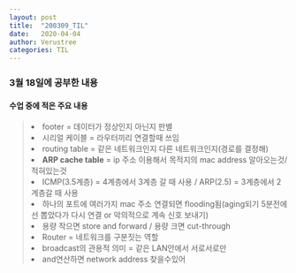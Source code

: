 ```yaml
---
layout: post
title:  "200309_TIL"
date:   2020-04-04
author: Verustree
categories: TIL
---
```


<h3>3월 18일에 공부한 내용</h3>
<p>
<h4>수업 중에 적은 주요 내용</h4><blockquote>
<li>footer = 데이터가 정상인지 아닌지 판별</li>
<li>시리얼 케이블 = 라우터끼리 연결할때 쓰임</li>
<li>routing table = 같은 네트워크인지 다른 네트워크인지(경로를 결정해)</li>
<li><strong>ARP cache table</strong> = ip 주소 이용해서 목적지의 mac address 알아오는것/적혀있는것</li>
<li>ICMP(3.5계층) = 4계층에서 3계층 갈 때 사용  /  ARP(2.5) = 3계층에서 2계층갈 때 사용</li>
<li>하나의 포트에 여러가지 mac 주소 연결되면 flooding됨(aging되기 5분전에 선 뽑았다가 다시 연결 or 악의적으로 계속 신호 보내기)</li>
<li>용량 작으면 store and forward / 용량 크면 cut-through</li>
<li>Router = 네트워크를 구분짓는 역할</li>
<li>broadcast의 관용적 의미 = 같은 LAN안에서 서로서로만 </li>
<li>and연산하면 network address 찾을수있어</li></blockquote>
</p>

